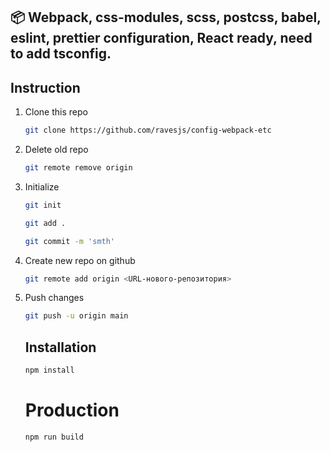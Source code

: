## 📦 Webpack, css-modules, scss, postcss, babel, eslint, prettier configuration, React ready, need to add tsconfig.

## Instruction

1. Clone this repo 
    ```bash
    git clone https://github.com/ravesjs/config-webpack-etc
    ```
     
2.  Delete old repo
    ```bash
    git remote remove origin  
    ```
3. Initialize   
    ```bash
    git init
    ```
    
    ```bash
    git add .
    ```
    
    ```bash
    git commit -m 'smth'
    ```
    
 4. Create new repo on github  
    
    ```bash
    git remote add origin <URL-нового-репозитория>  
    ```
 5. Push changes   
    ```bash
    git push -u origin main
    ```
    
    ## Installation
    
    ```bash
    npm install
    ```
    
    # Production
    
    ```bash
    npm run build
    ```
